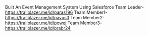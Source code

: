 Built An Event Management System Using Salesforce
Team Leader-https://trailblazer.me/id/paras196
Team Member1-https://trailblazer.me/id/pavus3
Team Member2-https://trailblazer.me/id/powej
Team Member3-https://trailblazer.me/id/prabr24

